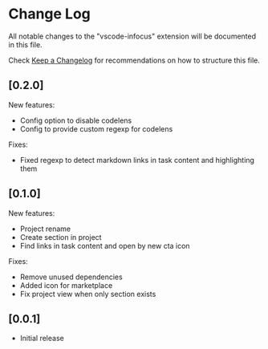 # Change Log

All notable changes to the "vscode-infocus" extension will be documented in this file.

Check [Keep a Changelog](http://keepachangelog.com/) for recommendations on how to structure this file.

## [0.2.0]
New features:
- Config option to disable codelens
- Config to provide custom regexp for codelens

Fixes:
- Fixed regexp to detect markdown links in task content and highlighting them

## [0.1.0]
New features:
- Project rename
- Create section in project
- Find links in task content and open by new cta icon

Fixes:
- Remove unused dependencies
- Added icon for marketplace
- Fix project view when only section exists

## [0.0.1]
- Initial release
